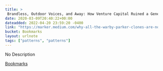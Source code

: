 ```yaml
---
title: > 
 Brandless, Outdoor Voices, and Away: How Venture Capital Ruined a Generation of Direct-to-Consumer Startups | Marker
date: 2020-03-09T20:40:22+00:00
dateadded: 2022-04-20 23:59:20 -0400
link: "https://marker.medium.com/why-all-the-warby-parker-clones-are-now-imploding-44bfcc70a00c"
bucket: Bookmarks
layout: urlnote
tags: ["patterns", "patterns"]
--- 
```

No Description
 <!-- end excerpt --> 
<div class='bucket'><a class='internal-link' href='/buckets/bookmarks'>Bookmarks</a></div> 
